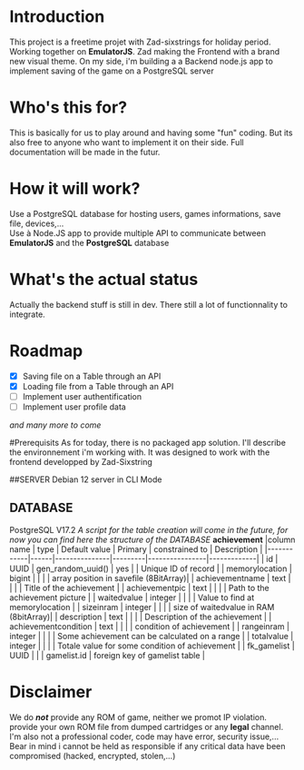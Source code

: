 # Introduction
This project is a freetime projet with Zad-sixstrings for holiday period. Working together on **EmulatorJS**. Zad making the Frontend with a brand new visual theme. On my side, i'm building a a Backend node.js app to implement saving of the game on a PostgreSQL server

# Who's this for?
This is basically for us to play around and having some "fun" coding. But its also free to anyone who want to implement it on their side. Full documentation will be made in the futur.

# How it will work?
Use a PostgreSQL database for hosting users, games informations, save file, devices,...  
Use à Node.JS app to provide multiple API to communicate between **EmulatorJS** and the **PostgreSQL** database

# What's the actual status
Actually the backend stuff is still in dev. There still a lot of functionnality to integrate.

# Roadmap
- [x] Saving file on a Table through an API  
- [x] Loading file from a Table through an API
- [ ] Implement user authentification  
- [ ] Implement user profile data

*and many more to come*

#Prerequisits
As for today, there is no packaged app solution.
I'll describe the environnement i'm working with. It was designed to work with the frontend developped by Zad-Sixstring 

##SERVER
Debian 12 server in CLI Mode

## DATABASE
PostgreSQL V17.2
*A script for the table creation will come in the future, for now you can find here the structure of the DATABASE*
**achievement**
|column name | type | Default value | Primary | constrained to | Description |
|------------|------|---------------|---------|----------------|-------------|
| id | UUID | gen_random_uuid() | yes | | Unique ID of record |
| memorylocation | bigint | | | | array position in savefile (8BitArray)|
| achievementname | text | | | | Title of the achievement |
| achievementpic | text | | | | Path to the achievement picture |
| waitedvalue | integer | | | | Value to find at memorylocation |
| sizeinram | integer | | | | size of waitedvalue in RAM (8bitArray)|
| description | text | | | | Description of the achievement |
| achievementcondition | text | | | | condition of achievement |
| rangeinram | integer | | | | Some achievement can be calculated on a range |
| totalvalue | integer | | | | Totale value for some condition of achievement |
| fk_gamelist | UUID | | | gamelist.id | foreign key of gamelist table |





# Disclaimer
We do ***not*** provide any ROM of game, neither we promot IP violation. provide your own ROM file from dumped cartridges or any **legal** channel.<br>
I'm also not a professional coder, code may have error, security issue,... Bear in mind i cannot be held as responsible if any critical data have been compromised (hacked, encrypted, stolen,...)
